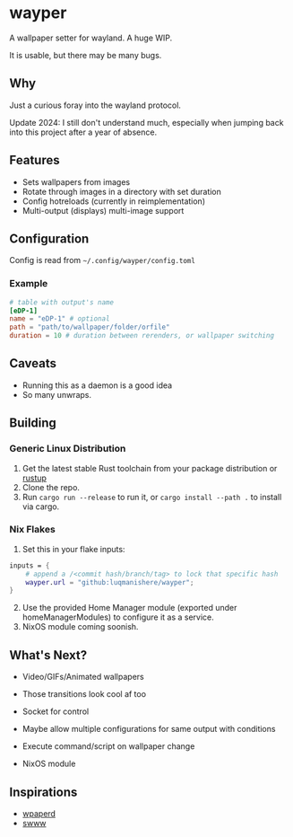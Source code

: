 # wayper

A wallpaper setter for wayland. A huge WIP.

It is usable, but there may be many bugs.

## Why

Just a curious foray into the wayland protocol.

Update 2024: I still don't understand much, especially when jumping back into this project after a year of absence.

## Features

- Sets wallpapers from images
- Rotate through images in a directory with set duration
- Config hotreloads (currently in reimplementation)
- Multi-output (displays) multi-image support

## Configuration

Config is read from `~/.config/wayper/config.toml`

### Example

```toml
# table with output's name
[eDP-1]
name = "eDP-1" # optional
path = "path/to/wallpaper/folder/orfile"
duration = 10 # duration between rerenders, or wallpaper switching
```

## Caveats

- Running this as a daemon is a good idea
- So many unwraps.

## Building

### Generic Linux Distribution

1. Get the latest stable Rust toolchain from your package distribution or [rustup](https://rustup.rs/)
2. Clone the repo.
3. Run `cargo run --release` to run it, or `cargo install --path .` to install via cargo.

### Nix Flakes

1. Set this in your flake inputs:

```nix
inputs = {
    # append a /<commit hash/branch/tag> to lock that specific hash
    wayper.url = "github:luqmanishere/wayper";
}
```

2. Use the provided Home Manager module (exported under homeManagerModules) to configure it as a service.
3. NixOS module coming soonish.

## What's Next?

- Video/GIFs/Animated wallpapers
- Those transitions look cool af too
- Socket for control
- Maybe allow multiple configurations for same output with conditions
- Execute command/script on wallpaper change

- NixOS module

## Inspirations

- [wpaperd](https://github.com/danyspin97/wpaperd)
- [swww](https://github.com/Horus645/swww)
